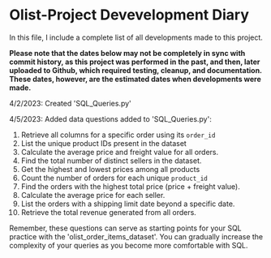 # Olist-Project Devevelopment Diary


In this file, I include a complete list of all developments made to this project. 

**Please note that the dates below may not be completely in sync with commit history, as this project was performed in the past, and then, later uploaded to Github, which required testing, cleanup, and documentation. These dates, however, are the estimated dates when developments were made.**

4/2/2023: Created 'SQL_Queries.py'

4/5/2023: Added data questions added to 'SQL_Queries.py':


1. Retrieve all columns for a specific order using its `order_id`
2. List the unique product IDs present in the dataset
3. Calculate the average price and freight value for all orders.
4. Find the total number of distinct sellers in the dataset.
5. Get the highest and lowest prices among all products
6. Count the number of orders for each unique `product_id`
7. Find the orders with the highest total price (price + freight value).
8. Calculate the average price for each seller.
9. List the orders with a shipping limit date beyond a specific date.
10. Retrieve the total revenue generated from all orders.
    

Remember, these questions can serve as starting points for your SQL practice with the 'olist_order_items_dataset'. You can gradually increase the complexity of your queries as you become more comfortable with SQL.
